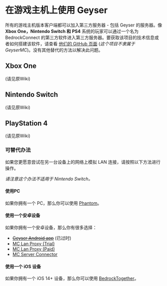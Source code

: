 # 在游戏主机上使用 Geyser

所有的游戏主机版本客户端都可以加入第三方服务器 - 包括 Geyser 的服务器。像 **Xbox One，Nintendo Switch 和 PS4** 系统的玩家可以通过一个名为 BedrockConnect 的第三方软件进入第三方服务器。要获取该项目的技术信息或者如何搭建该软件，请查看 [他们的 GitHub 页面](https://github.com/Pugmatt/BedrockConnect) (_这个项目不隶属于 GeyserMC_)。没有其他替代的方法以解决此问题。

## Xbox One

(请见原Wiki)

## Nintendo Switch

(请见原Wiki)

## PlayStation 4

(请见原Wiki)

### 可替代办法

如果您更愿意尝试在另一台设备上的网络上模拟 LAN 连接，请按照以下方法进行操作。

_请注意这个办法不适用于 Nintendo Switch。_

#### 使用PC

如果你拥有一个 PC，那么你可以使用 [Phantom](https://github.com/jhead/phantom)。

#### 使用一个安卓设备

如果你拥有一个安卓设备，那么你有很多选择：

* [~~Geyser Android app~~](https://github.com/GeyserMC/GeyserAndroid) (已过时)
* [MC Lan Proxy (Trial)](https://discord.com/channels/613163671870242838/613194762249437245/770699493482037310)
* [MC Lan Proxy (Paid)](https://play.google.com/store/apps/details?id=com.luzenna.mineproxydroid)
* [MC Server Connector](https://play.google.com/store/apps/details?id=com.smokiem.mcserverconnector)

#### 使用一个 iOS 设备

如果你拥有一个 iOS 14+ 设备，那么你可以使用 [BedrockTogether](https://apps.apple.com/app/bedrocktogether/id1534593376)。
